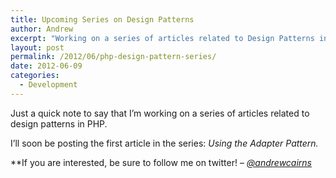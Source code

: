 ```yaml
---
title: Upcoming Series on Design Patterns
author: Andrew
excerpt: "Working on a series of articles related to Design Patterns in PHP. I'll be starting with the Adapter Pattern."
layout: post
permalink: /2012/06/php-design-pattern-series/
date: 2012-06-09
categories:
  - Development
---
```

Just a quick note to say that I&#8217;m working on a series of articles related to design patterns in PHP.

I&#8217;ll soon be posting the first article in the series: *Using the Adapter Pattern.*

**If you are interested, be sure to follow me on twitter! &#8211; *<a title="Andrew Cairns on Twitter" href="http://twitter.com/andrewcairns" target="_blank">@andrewcairns</a>*
